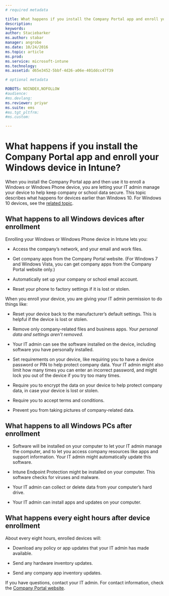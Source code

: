 ```yaml
---
# required metadata

title: What happens if you install the Company Portal app and enroll your Windows device in Intune? | Microsoft Intune
description:
keywords:
author: Staciebarkerms.author: stabar
manager: angrobe
ms.date: 10/24/2016
ms.topic: article
ms.prod:
ms.service: microsoft-intune
ms.technology:
ms.assetid: d65e3452-5bbf-4d26-a06e-401ddcc47f39

# optional metadata

ROBOTS: NOINDEX,NOFOLLOW
#audience:
#ms.devlang:
ms.reviewer: priyar
ms.suite: ems
#ms.tgt_pltfrm:
#ms.custom:

---
```



# What happens if you install the Company Portal app and enroll your Windows device in Intune?

When you install the Company Portal app and then use it to enroll a Windows or Windows Phone device, you are letting your IT admin manage your device to help keep company or school data secure. This topic describes what happens for devices earlier than Windows 10. For Windows 10 devices, see the [related topic](what-happens-if-you-install-the-company-portal-app-and-enroll-your-device-in-intune-windows10.md).

## What happens to all Windows devices after enrollment
Enrolling your Windows or Windows Phone device in Intune lets you:

-   Access the company’s network, and your email and work files.

-   Get company apps from the Company Portal website. (For Windows 7 and Windows Vista, you can get company apps from the Company Portal website only.)

-   Automatically set up your company or school email account.

-   Reset your phone to factory settings if it is lost or stolen.

When you enroll your device, you are giving your IT admin permission to do things like:

-   Reset your device back to the manufacturer’s default settings. This is helpful if the device is lost or stolen.

-   Remove only company-related files and business apps. *Your personal data and settings aren’t removed.*

-   Your IT admin can see the software installed on the device, including software you have personally installed.

-   Set requirements on your device, like requiring you to have a device password or PIN to help protect company data. Your IT admin might also limit how many times you can enter an incorrect password, and might lock you out of the device if you try too many times.

-   Require you to encrypt the data on your device to help protect company data, in case your device is lost or stolen.

-   Require you to accept terms and conditions.

-   Prevent you from taking pictures of company-related data.

## What happens to all Windows PCs after enrollment

-  Software will be installed on your computer to let your IT admin manage the computer, and to let you access company resources like apps and support information. Your IT admin might automatically update this software.

-  Intune Endpoint Protection might be installed on your computer. This software checks for viruses and malware.

-  Your IT admin can collect or delete data from your computer’s hard drive.

-  Your IT admin can install apps and updates on your computer.

## What happens every eight hours after device enrollment
About every eight hours, enrolled devices will:

-   Download any policy or app updates that your IT admin has made available.

-   Send any hardware inventory updates.

-   Send any company app inventory updates.

If you have questions, contact your IT admin. For contact information, check the [Company Portal website](http://portal.manage.microsoft.com).
